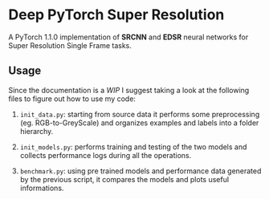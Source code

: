 # Deep PyTorch Super Resolution

A PyTorch 1.1.0 implementation of **SRCNN** and **EDSR** neural networks for Super Resolution Single Frame tasks.

## Usage

Since the documentation is a *WIP* I suggest taking a look at the following files to figure out how to use my code:

1. `init_data.py`: starting from source data it performs some preprocessing (eg. RGB-to-GreyScale) and organizes examples and labels into a folder hierarchy.

2. `init_models.py`: performs training and testing of the two models and collects performance logs during all the operations.

3. `benchmark.py`: using pre trained models and performance data generated by the previous script, it compares the models and plots useful informations.
